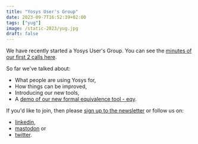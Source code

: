 ```yaml
---
title: "Yosys User's Group"
date: 2023-09-7T16:52:39+02:00
tags: ["yug"]
image: /static-2023/yug.jpg
draft: false
---
```


We have recently started a Yosys User's Group. You can see the [minutes of our first 2 calls here](https://docs.google.com/document/d/13e8hERQ_eqLQrdtH1WXnGUXDtgyQ8oa_zZWXPHJCiN0/edit#heading=h.dqkvsnhcju2v).

So far we've talked about:

* What people are using Yosys for,
* How things can be improved,
* Introducing our new tools,
* A [demo of our new formal equivalence tool - eqy](https://github.com/YosysHQ/eqy).

If you'd like to join, then please [sign up to the newsletter](/newsletter) or follow us on:

* [linkedin](https://www.linkedin.com/company/yosyshq),
* [mastodon](https://fosstodon.org/@yosyshq) or
* [twitter](https://twitter.com/YosysHQ).
